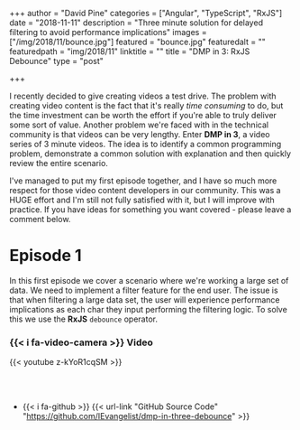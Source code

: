 +++
author = "David Pine"
categories = ["Angular", "TypeScript", "RxJS"]
date = "2018-11-11"
description = "Three minute solution for delayed filtering to avoid performance implications"
images = ["/img/2018/11/bounce.jpg"]
featured = "bounce.jpg"
featuredalt = ""
featuredpath = "img/2018/11"
linktitle = ""
title = "DMP in 3: RxJS Debounce"
type = "post"

+++

I recently decided to give creating videos a test drive. The problem with creating video content is the fact that it's really _time consuming_ to do, but the time investment can be worth the effort if you're able to truly deliver some sort of value. Another problem we're faced with in the technical community is that videos can be very lengthy. Enter __DMP in 3__, a video series of 3 minute videos. The idea is to identify a common programming problem, demonstrate a common solution with explanation and then quickly review the entire scenario.

I've managed to put my first episode together, and I have so much more respect for those video content developers in our community. This was a HUGE effort and I'm still not fully satisfied with it, but I will improve with practice. If you have ideas for something you want covered - please leave a comment below.

# Episode 1

In this first episode we cover a scenario where we're working a large set of data. We need to implement a filter feature for the end user. The issue is that when filtering a large data set, the user will experience performance implications as each char they input performing the filtering logic. To solve this we use the __RxJS__ `debounce` operator.

### {{< i fa-video-camera >}} Video

{{< youtube z-kYoR1cqSM >}}

<br/><br/>

- {{< i fa-github >}} {{< url-link "GitHub Source Code" "https://github.com/IEvangelist/dmp-in-three-debounce" >}}

